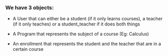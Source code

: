 ### We have 3 objects:
* A User that can either be a student (if it only learns courses), a teacher (if it only teaches)
or a student_teacher if it does both things

* A Program that represents the subject of a course (Eg: Calculus)

* An enrollment that represents the student and the teacher that are in a certain course
